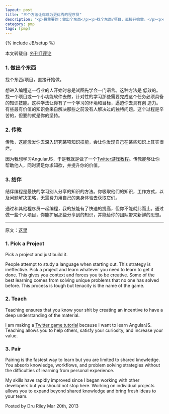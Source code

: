 ```yaml
---
layout: post
title: "三个方法让你成为更优秀的程序员"
description: "<p>最重要的：做出个东西</p><p>找个东西/项目，直接开始做。</p><p>想进入编程这一行业的人开始时总是试图先学会一门语言。这种方法是 低效的。找一个项目或一个小功能软件去做，针对性的学习那些需要完成这个任务必须具备的知识技能。这种学法让你有了一个学习的环境和目标，逼迫你去具有创 造力。有些最有价值的知识会来自解决那些之前没有人解决过的独特问题。这个过程是辛苦的，但要的就是你的坚持。</p>"
category: pmp
tags: [pmp]
---
```

{% include JB/setup %}

本文转载自: [外刊IT评论](http://www.aqee.net/)

### 1. 做出个东西

找个东西/项目，直接开始做。

想进入编程这一行业的人开始时总是试图先学会一门语言。这种方法是 低效的。找一个项目或一个小功能软件去做，针对性的学习那些需要完成这个任务必须具备的知识技能。这种学法让你有了一个学习的环境和目标，逼迫你去具有创 造力。有些最有价值的知识会来自解决那些之前没有人解决过的独特问题。这个过程是辛苦的，但要的就是你的坚持。

### 2. 传教

传教，这能激发你去深入研究某项知识技能，会让你发现自己在某些知识上其实很烂。

因为我想学习AngularJS，于是我就是做了一个[Twitter游戏教程](https://github.com/DruRly/build_a_twitter_game)。传教能够让你帮助他人，同时满足你求知欲，并提升你的价值。

### 3. 结伴

结伴编程是最快的学习别人分享的知识的方法。你吸取他们的知识，工作方式，以及问题解决策略，无需费力用自己的亲身体验去获取它们。

通过和其他程序员一起编程，我的技能有了快速的提高，但你不能就此而止。通过做一些个人项目，你能扩展那些分享到的知识，并能给你的团队带来新鲜的思想。

----

原文：[这里](http://www.drurly.com/blog/2013/03/20/3-ways-to-become-a-better-developer/)

### 1. Pick a Project

Pick a project and just build it.

People attempt to study a language when starting out. This strategy is ineffective. Pick a project and learn whatever you need to learn to get it done. This gives you context and forces you to be creative. Some of the best learning comes from solving unique problems that no one has solved before. This process is tough but tenacity is the name of the game.

### 2. Teach

Teaching ensures that you know your shit by creating an incentive to have a deep understanding of the material.

I am making a [Twitter game tutorial](https://github.com/DruRly/build_a_twitter_game) because I want to learn AngularJS. Teaching allows you to help others, satisfy your curiosity, and increase your value.

### 3. Pair

Pairing is the fastest way to learn but you are limited to shared knowledge. You absorb knowledge, workflows, and problem solving strategies without the difficulties of learning from personal experience.

My skills have rapidly improved since I began working with other developers but you should not stop here. Working on individual projects allows you to expand beyond shared knowledge and bring fresh ideas to your team.

Posted by Dru Riley Mar 20th, 2013
